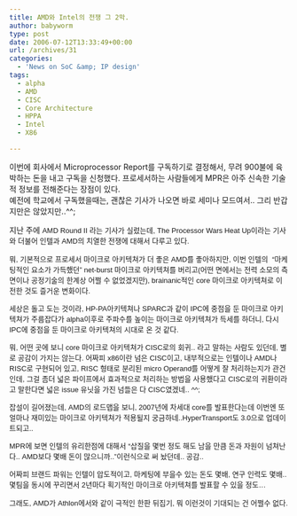 ```yaml
---
title: AMD와 Intel의 전쟁 그 2막.
author: babyworm
type: post
date: 2006-07-12T13:33:49+00:00
url: /archives/31
categories:
  - 'News on SoC &amp; IP design'
tags:
  - alpha
  - AMD
  - CISC
  - Core Architecture
  - HPPA
  - Intel
  - X86

---
```

이번에 회사에서 Microprocessor Report를 구독하기로 결정해서, 무려 900불에 육박하는 돈을 내고 구독을 신청했다. 프로세서하는 사람들에게 MPR은 아주 신속한 기술적 정보를 전해준다는 장점이 있다.  
예전에 학교에서 구독했을때는, 괜찮은 기사가 나오면 바로 세미나 모드여서.. 그리 반갑지만은 않았지만..^^;

지난 주에 <font face="Arial, Helvetica, sans-serif" size="-1">AMD Round II 라는 기사가 실렸는데, <font face="Arial, Helvetica, sans-serif" size="-1">The Processor Wars Heat Up</font>이라는 기사와 더불어 인텔과 AMD의 치열한 전쟁에 대해서 다루고 있다.</p> 

<p>
  뭐, 기본적으로 프로세서 마이크로 아키텍쳐가 더 좋은 AMD를 좋아하지만, 이번 인텔의&nbsp; &#8220;마케팅적인 요소가 가득했던&#8221; net-burst 마이크로 아키텍쳐를 버리고(어떤 면에서는 전력 소모의 측면이나 공정기술의 한계상 어쩔 수 없었겠지만), brainanic적인 core 마이크로 아키텍쳐로 이전한 것도 즐거운 변화이다.
</p>

<p>
  세상은 돌고 도는 것이라, HP-PA아키텍쳐나 SPARC과 같이 IPC에 중점을 둔 마이크로 아키텍쳐가 주름잡다가 alpha이후로 주파수를 높이는 마이크로 아키텍쳐가 득세를 하더니, 다시 IPC에 중점을 둔 마이크로 아키텍쳐의 시대로 온 것 같다.
</p>

<p>
  뭐, 어떤 곳에 보니 core 마이크로 아키텍쳐가 CISC로의 회귀.. 라고 말하는 사람도 있던데, 별로 공감이 가지는 않는다. 어짜피 x86이란 넘은 CISC이고, 내부적으로는 인텔이나 AMD나 RISC로 구현되어 있고, RISC 형태로 분리된 micro Operand를 어떻게 잘 처리하는지가 관건인데, 그걸 좀더 넓은 파이프에서 효과적으로 처리하는 방법을 사용했다고 CISC로의 귀환이라고 말한다면 넓은 issue 유닛을 가진 넘들은 다 CISC였겠네.. ^^;
</p>

<p>
  잡설이 길어졌는데, AMD의 로드맵을 보니, 2007년에 차세대 core를 발표한다는데 이번엔 또 얼마나 재미있는 마이크로 아키텍쳐가 적용될지 궁금하네..HyperTransport도 3.0으로 업데이트되고..
</p>

<p>
  MPR에 보면 인텔의 유리한점에 대해서 &#8220;삽질을 몇번 정도 해도 남을 만큼 돈과 자원이 넘쳐난다.. AMD보다 몇배 돈이 많으니까..&#8221;이런식으로 써 놨던데.. 공감..
</p>

<p>
  어짜피 브랜드 파워는 인텔이 압도적이고, 마케팅에 부을수 있는 돈도 몇배, 연구 인력도 몇배.. 몇팀을 동시에 꾸리면서 2년마다 획기적인 마이크로 아키텍쳐를 발표할 수 있을 정도&#8230;
</p>

<p>
  그래도, AMD가 Athlon에서와 같이 극적인 한판 뒤집기, 뭐 이런것이 기대되는 건 어쩔수 없다.<br /> </font>
</p>